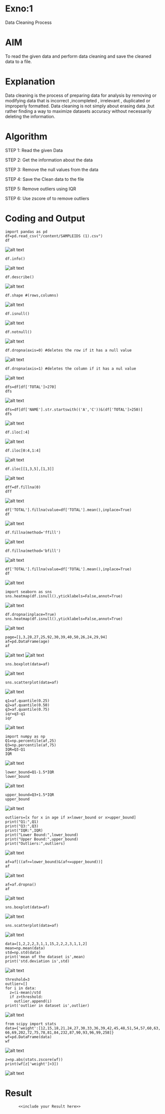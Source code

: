 # Exno:1
Data Cleaning Process

# AIM
To read the given data and perform data cleaning and save the cleaned data to a file.

# Explanation
Data cleaning is the process of preparing data for analysis by removing or modifying data that is incorrect ,incompleted , irrelevant , duplicated or improperly formatted. Data cleaning is not simply about erasing data ,but rather finding a way to maximize datasets accuracy without necessarily deleting the information.

# Algorithm
STEP 1: Read the given Data

STEP 2: Get the information about the data

STEP 3: Remove the null values from the data

STEP 4: Save the Clean data to the file

STEP 5: Remove outliers using IQR

STEP 6: Use zscore of to remove outliers

# Coding and Output
```
import pandas as pd
df=pd.read_csv("/content/SAMPLEIDS (1).csv")
df
```
![alt text](<Screenshot 2025-04-15 030948.png>)
```
df.info()
```
![alt text](<Screenshot 2025-04-15 031056.png>)

```
df.describe()
```
![alt text](<Screenshot 2025-04-15 031222.png>)
```
df.shape #(rows,columns)
```
![alt text](<Screenshot 2025-04-15 031318.png>)
```
df.isnull()
```
![alt text](<Screenshot 2025-04-15 031359.png>)
```
df.notnull()
```
![alt text](<Screenshot 2025-04-15 031436.png>)
```
df.dropna(axis=0) #deletes the row if it has a null value
```
![alt text](<Screenshot 2025-04-15 031516.png>)
```
df.dropna(axis=1) #deletes the column if it has a nul value
```
![alt text](<Screenshot 2025-04-15 031558.png>)
```
dfs=df[df['TOTAL']>270]
dfs
```
![alt text](<Screenshot 2025-04-15 031636.png>)

```
dfs=df[df['NAME'].str.startswith(('A','C'))&(df['TOTAL']>250)]
dfs
```
![alt text](<Screenshot 2025-04-15 031725.png>)
```
df.iloc[:4]
```
![alt text](<Screenshot 2025-04-15 031725-1.png>)
```
df.iloc[0:4,1:4]
```
![alt text](<Screenshot 2025-04-15 031935.png>)
```
df.iloc[[1,3,5],[1,3]]
```
![alt text](<Screenshot 2025-04-15 032000.png>)
```
dff=df.fillna(0)
dff
```
![alt text](<Screenshot 2025-04-15 032048.png>)
```
df['TOTAL'].fillna(value=df['TOTAL'].mean(),inplace=True)
df
```
![alt text](<Screenshot 2025-04-15 032126.png>)
```
df.fillna(method='ffill')
```
![alt text](<Screenshot 2025-04-15 032202.png>)
```
df.fillna(method='bfill')
```
![alt text](<Screenshot 2025-04-15 032239.png>)

```
df['TOTAL'].fillna(value=df['TOTAL'].mean(),inplace=True)
df
```
![alt text](<Screenshot 2025-04-15 032349.png>)
```
import seaborn as sns
sns.heatmap(df.isnull(),yticklabels=False,annot=True)
```
![alt text](download.png)
```
df.dropna(inplace=True)
sns.heatmap(df.isnull(),yticklabels=False,annot=True)
```
![alt text](<download (1).png>)
```
page=[1,3,28,27,25,92,30,39,40,50,26,24,29,94]
af=pd.DataFrame(age)
af
```
![alt text](<Screenshot 2025-04-15 032604.png>) ![alt text](<Screenshot 2025-04-15 032349-1.png>)
```
sns.boxplot(data=af)
```
![alt text](<download (2).png>)
```
sns.scatterplot(data=af)
```
![alt text](<download (3).png>)
```
q1=af.quantile(0.25)
q2=af.quantile(0.50)
q3=af.quantile(0.75)
iqr=q3-q1
iqr
```
![alt text](<Screenshot 2025-04-15 032805.png>)
```
import numpy as np
Q1=np.percentile(af,25)
Q3=np.percentile(af,75)
IQR=Q3-Q1
IQR
```
![alt text](<Screenshot 2025-04-15 032836.png>)
```
lower_bound=Q1-1.5*IQR
lower_bound
```
![alt text](<Screenshot 2025-04-15 032946.png>)
```
upper_bound=Q3+1.5*IQR
upper_bound
```
![alt text](<Screenshot 2025-04-15 033036.png>)
```
outliers=[x for x in age if x<lower_bound or x>upper_bound]
print("Q1:",Q1)
print("Q3:",Q3)
print("IQR:",IQR)
print("Lower Bound:",lower_bound)
print("Upper Bound:",upper_bound)
print("Outliers:",outliers)
```
![alt text](<Screenshot 2025-04-15 033113.png>)
```
af=af[((af>=lower_bound)&(af<=upper_bound))]
af
```
![alt text](<Screenshot 2025-04-15 033148.png>)
```
af=af.dropna()
af
```
![alt text](<Screenshot 2025-04-15 033220.png>)
```
sns.boxplot(data=af)
```
![alt text](<download (4).png>)
```
sns.scatterplot(data=af)
```
![alt text](<download (5).png>)
```
data=[1,2,2,2,3,1,1,15,2,2,2,3,1,1,2]
mean=np.mean(data)
std=np.std(data)
print('mean of the dataset is',mean)
print('std.deviation is',std)
```
![alt text](<Screenshot 2025-04-15 033425.png>)

```
threshold=3
outlier=[]
for i in data:
  z=(i-mean)/std
  if z>threshold:
    outlier.append(i)
print('outlier in dataset is',outlier)
```
![alt text](<Screenshot 2025-04-15 033455.png>)
```
from scipy import stats
data={'weight':[12,15,18,21,24,27,30,33,36,39,42,45,48,51,54,57,60,63,
66,69,202,72,75,78,81,84,232,87,90,93,96,99,258]}
wf=pd.DataFrame(data)
wf
```
![alt text](<Screenshot 2025-04-15 033933.png>)
```
z=np.abs(stats.zscore(wf))
print(wf[z['weight']>3])
```
![alt text](<Screenshot 2025-04-15 033647.png>)
# Result
          <<include your Result here>>
          